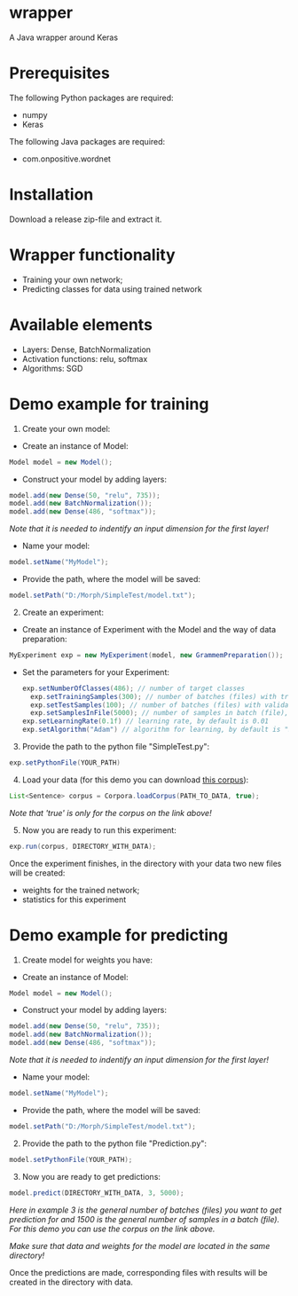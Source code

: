 # wrapper
A Java wrapper around Keras

# Prerequisites
The following Python packages are required:
* numpy
* Keras

The following Java packages are required:
* com.onpositive.wordnet

# Installation
Download a release zip-file and extract it.

# Wrapper functionality
* Training your own network;
* Predicting classes for data using trained network

# Available elements
* Layers: Dense, BatchNormalization
* Activation functions: relu, softmax
* Algorithms: SGD

# Demo example for training
1. Create your own model:
* Create an instance of Model:
```java
Model model = new Model();
```
* Construct your model by adding layers: 
```java
model.add(new Dense(50, "relu", 735));
model.add(new BatchNormalization());
model.add(new Dense(486, "softmax"));
```
*Note that it is needed to indentify an input dimension for the first layer!*
* Name your model: 
```java
model.setName("MyModel");
```
* Provide the path, where the model will be saved: 
```java
model.setPath("D:/Morph/SimpleTest/model.txt");
```
2. Create an experiment:
* Create an instance of Experiment with the Model and the way of data preparation: 
```java
MyExperiment exp = new MyExperiment(model, new GrammemPreparation());
```
* Set the parameters for your Experiment:
  ```java
  exp.setNumberOfClasses(486); // number of target classes
	exp.setTrainingSamples(300); // number of batches (files) with training samples
	exp.setTestSamples(100); // number of batches (files) with validation samples
	exp.setSamplesInFile(5000); // number of samples in batch (file), by default is 1000
  exp.setLearningRate(0.1f) // learning rate, by default is 0.01
  exp.setAlgorithm("Adam") // algorithm for learning, by default is "SGD"
  ```
3. Provide the path to the python file "SimpleTest.py":
```java
exp.setPythonFile(YOUR_PATH)
```
4. Load your data (for this demo you can download [this corpus](https://github.com/dialogue-evaluation/morphoRuEval-2017/blob/master/OpenCorpora_Texts.rar)):
```java
List<Sentence> corpus = Corpora.loadCorpus(PATH_TO_DATA, true);
```
*Note that 'true' is only for the corpus on the link above!*

5. Now you are ready to run this experiment:
```java
exp.run(corpus, DIRECTORY_WITH_DATA);
```
Once the experiment finishes, in the directory with your data two new files will be created:
  * weights for the trained network;
  * statistics for this experiment
  
# Demo example for predicting
1. Create model for weights you have:
* Create an instance of Model:
```java
Model model = new Model();
```
* Construct your model by adding layers: 
```java
model.add(new Dense(50, "relu", 735));
model.add(new BatchNormalization());
model.add(new Dense(486, "softmax"));
```
*Note that it is needed to indentify an input dimension for the first layer!*
* Name your model: 
```java
model.setName("MyModel");
```
* Provide the path, where the model will be saved: 
```java
model.setPath("D:/Morph/SimpleTest/model.txt");
```
2. Provide the path to the python file "Prediction.py":
```java
model.setPythonFile(YOUR_PATH);
```
3. Now you are ready to get predictions:
```java
model.predict(DIRECTORY_WITH_DATA, 3, 5000);
```
*Here in example 3 is the general number of batches (files) you want to get prediction for and 1500 is the general number of samples in a batch (file).
For this demo you can use the corpus on the link above.*

*Make sure that data and weights for the model are located in the same directory!*

Once the predictions are made, corresponding files with results will be created in the directory with data.


